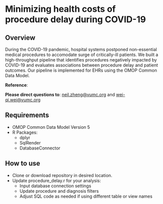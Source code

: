 # Minimizing health costs of procedure delay during COVID-19

## Overview
During the COVID-19 pandemic, hospital systems postponed non-essential medical procedures to accomodate surge of critically-ill patients. We built a high-throughput pipeline that identifies procedures negatively impacted by COVID-19 and evaluates associations between procedure delay and patient outcomes. Our pipeline is implemented for EHRs using the OMOP Common Data Model.

**Reference**:

**Please direct questions to**: neil.zheng@vumc.org and wei-qi.wei@vumc.org

## Requirements
* OMOP Common Data Model Version 5
* R Packages:
  * dplyr
  * SqlRender
  * DatabaseConnector


## How to use
 * Clone or download repository in desired location. 
 * Update procedure_delay.r for your analysis:
   * Input database connection settings
   * Update procedure and diagnosis filters
   * Adjust SQL code as needed if using different table or view names 
 





